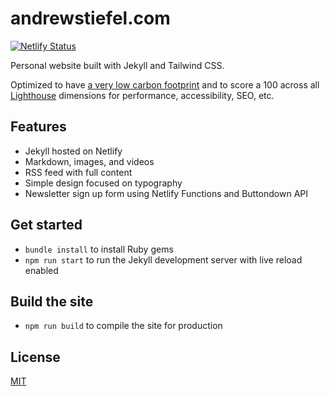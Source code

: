 # andrewstiefel.com
[![Netlify Status](https://api.netlify.com/api/v1/badges/8f058203-ba39-47b9-8bf8-72c4ce1c2605/deploy-status)](https://app.netlify.com/sites/andrewstiefel/deploys)

Personal website built with Jekyll and Tailwind CSS. 

Optimized to have [a very low carbon footprint](https://digitalbeacon.co/report/andrewstiefel-com) and to score a 100 across all [Lighthouse](https://developer.chrome.com/docs/lighthouse/overview) dimensions for performance, accessibility, SEO, etc.

## Features
* Jekyll hosted on Netlify
* Markdown, images, and videos
* RSS feed with full content
* Simple design focused on typography
* Newsletter sign up form using Netlify Functions and Buttondown API

## Get started
* `bundle install` to install Ruby gems
* `npm run start` to run the Jekyll development server with live reload enabled

## Build the site
* `npm run build` to compile the site for production

## License
[MIT](https://github.com/andrewstiefel/andrewstiefel.com/blob/master/LICENSE.md)
